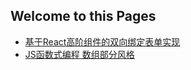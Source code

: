 ## Welcome to this Pages
* [基于React高阶组件的双向绑定表单实现](https://yjy5264.github.io/blogs/form)
* [JS函数式编程 数组部分风格](https://yjy5264.github.io/blogs/FP)